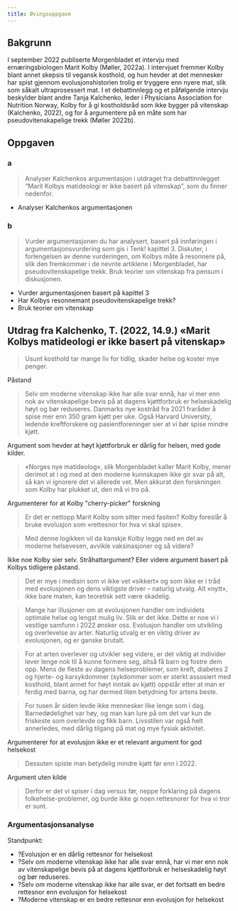 ```yaml
---
title: Øvingsoppgave
---
```

## Bakgrunn

I september 2022 publiserte Morgenbladet et intervju med ernæringsbiologen Marit Kolby (Møller, 2022a).
I intervjuet fremmer Kolby blant annet skepsis til vegansk kosthold,
og hun hevder at det mennesker har spist gjennom evolusjonshistorien
trolig er tryggere enn nyere mat,
slik som såkalt ultraprosessert mat.
I et debattinnlegg og et påfølgende intervju beskylder blant andre Tanja Kalchenko,
leder i Physicians Association for Nutrition Norway,
Kolby for å gi kostholdsråd som ikke bygger på vitenskap (Kalchenko, 2022),
og for å argumentere på en måte som har pseudovitenskapelige trekk (Møller 2022b).

## Oppgaven

### a

> Analyser Kalchenkos argumentasjon i utdraget fra debattinnlegget
“Marit Kolbys matideologi er ikke basert på vitenskap”, som du finner nedenfor.

- Analyser Kalchenkos argumentasjonen

### b

> Vurder argumentasjonen du har analysert, basert på innføringen i argumentasjonsvurdering som gis i Tenk! kapittel 3.
Diskuter, i forlengelsen av denne vurderingen, om Kolbys måte å resonnere på, slik den fremkommer i de nevnte artiklene i Morgenbladet, har pseudovitenskapelige trekk.
Bruk teorier om vitenskap fra pensum i diskusjonen.

- Vurder argumentasjonen basert på kapittel 3
- Har Kolbys resonnemant pseudovitenskapelige trekk?
- Bruk teorier om vitenskap

## Utdrag fra Kalchenko, T. (2022, 14.9.) «Marit Kolbys matideologi er ikke basert på vitenskap»

> Usunt kosthold tar mange liv for tidlig, skader helse og koster mye penger.

Påstand

> Selv om moderne vitenskap ikke har alle svar ennå, har vi mer enn nok av vitenskapelige bevis på at dagens kjøttforbruk er helseskadelig høyt og bør reduseres.
Danmarks nye kostråd fra 2021 fraråder å spise mer enn 350 gram kjøtt per uke.
Også Harvard University, ledende kreftforskere og pasientforeninger sier at vi bør spise mindre kjøtt.

Argument som hevder at høyt kjøttforbruk er dårlig for helsen, med gode kilder.

> «Norges nye matideolog», slik Morgenbladet kaller Marit Kolby, mener derimot at i og med at den moderne kunnskapen ikke gir svar på alt, så kan vi ignorere det vi allerede vet.
Men akkurat den forskningen som Kolby har plukket ut,
den må vi tro på.

Argumenterer for at Kolby "cherry-picker" forskning

> Er det er nettopp Marit Kolby som sitter med fasiten?
Kolby foreslår å bruke evolusjon som «rettesnor for hva vi skal spise».

> Med denne logikken vil da kanskje Kolby legge ned en del av moderne helsevesen, avvikle vaksinasjoner og så videre?

Ikke noe Kolby sier selv. Stråhattargument? Eller videre argument basert på Kolbys tidligere påstand.

> Det er mye i medisin som vi ikke vet «sikkert» og som ikke er i tråd med evolusjonen og dens viktigste driver – naturlig utvalg.
Alt «nytt», ikke bare maten, kan teoretisk sett være
skadelig.

> Mange har illusjoner om at evolusjonen handler om individets optimale helse og lengst mulig liv.
Slik er det ikke.
Dette er noe vi i vestlige samfunn i 2022 ønsker oss.
Evolusjon handler om utvikling og overlevelse av arter.
Naturlig utvalg er en viktig driver av evolusjonen, og er ganske brutalt.

> For at arten overlever og utvikler seg videre, er det viktig at individer lever lenge nok til å kunne formere seg, altså få barn og fostre dem opp.
Mens de fleste av dagens helseproblemer, som kreft, diabetes 2 og hjerte- og karsykdommer (sykdommer som er sterkt assosiert med kosthold, blant annet for høyt inntak av kjøtt) oppstår etter at man er ferdig med barna, og har dermed liten betydning for artens beste.

> For tusen år siden levde ikke mennesker like lenge som i dag. Barnedødelighet var høy, og
man kan lure på om det var kun de friskeste som overlevde og fikk barn.
Livsstilen var også helt annerledes, med dårlig tilgang på mat og mye fysisk aktivitet.

Argumenterer for at evolusjon ikke er et relevant argument for god helsekost

> Dessuten spiste man betydelig mindre kjøtt før enn i 2022.

Argument uten kilde

> Derfor er det vi spiser i dag versus før, neppe forklaring på dagens folkehelse-problemer, og burde ikke gi noen rettesnorer for hva vi tror er sunt.

### Argumentasjonsanalyse

Standpunkt:

- ?Evolusjon er en dårlig rettesnor for helsekost
- ?Selv om moderne vitenskap ikke har alle svar ennå, har vi mer enn nok av vitenskapelige bevis på at dagens kjøttforbruk er helseskadelig høyt og bør reduseres.
- ?Selv om moderne vitenskap ikke har alle svar, er det fortsatt en bedre rettesnor enn evolusjon for helsekost
- ?Moderne vitenskap er en bedre rettesnor enn evolusjon for helsekost
